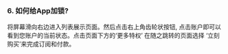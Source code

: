 ### 6. 如何给App加锁?
将屏幕滑向右边进入列表展示页面。然后点击右上角齿轮状按钮, 点击账户即可以看到您账户的当前状态。点击页面下方的‘更多特权’ 在随之跳转的页面选择 ‘立刻购买’来完成订阅和付款。
